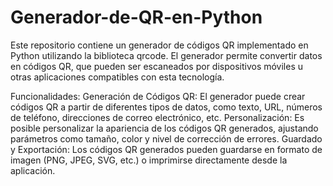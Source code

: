 # Generador-de-QR-en-Python

Este repositorio contiene un generador de códigos QR implementado en Python utilizando la biblioteca qrcode. El generador permite convertir datos en códigos QR, que pueden ser escaneados por dispositivos móviles u otras aplicaciones compatibles con esta tecnología.

Funcionalidades:
Generación de Códigos QR: El generador puede crear códigos QR a partir de diferentes tipos de datos, como texto, URL, números de teléfono, direcciones de correo electrónico, etc.
Personalización: Es posible personalizar la apariencia de los códigos QR generados, ajustando parámetros como tamaño, color y nivel de corrección de errores.
Guardado y Exportación: Los códigos QR generados pueden guardarse en formato de imagen (PNG, JPEG, SVG, etc.) o imprimirse directamente desde la aplicación.

